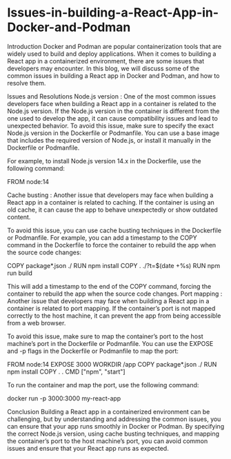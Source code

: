 # Issues-in-building-a-React-App-in-Docker-and-Podman

Introduction
Docker and Podman are popular containerization tools that are widely used to build and deploy applications. When it comes to building a React app in a containerized environment, there are some issues that developers may encounter. In this blog, we will discuss some of the common issues in building a React app in Docker and Podman, and how to resolve them.

Issues and Resolutions
Node.js version : One of the most common issues developers face when building a React app in a container is related to the Node.js version. If the Node.js version in the container is different from the one used to develop the app, it can cause compatibility issues and lead to unexpected behavior.
To avoid this issue, make sure to specify the exact Node.js version in the Dockerfile or Podmanfile. You can use a base image that includes the required version of Node.js, or install it manually in the Dockerfile or Podmanfile.

For example, to install Node.js version 14.x in the Dockerfile, use the following command:

FROM node:14

Cache busting : Another issue that developers may face when building a React app in a container is related to caching. If the container is using an old cache, it can cause the app to behave unexpectedly or show outdated content.

To avoid this issue, you can use cache busting techniques in the Dockerfile or Podmanfile. For example, you can add a timestamp to the COPY command in the Dockerfile to force the container to rebuild the app when the source code changes:

COPY package*.json ./
RUN npm install
COPY . ./?t=$(date +%s)
RUN npm run build

This will add a timestamp to the end of the COPY command, forcing the container to rebuild the app when the source code changes.
Port mapping : Another issue that developers may face when building a React app in a container is related to port mapping. If the container’s port is not mapped correctly to the host machine, it can prevent the app from being accessible from a web browser.

To avoid this issue, make sure to map the container’s port to the host machine’s port in the Dockerfile or Podmanfile. You can use the EXPOSE and -p flags in the Dockerfile or Podmanfile to map the port:

FROM node:14
EXPOSE 3000
WORKDIR /app
COPY package*.json ./
RUN npm install
COPY . .
CMD ["npm", "start"]

To run the container and map the port, use the following command:

docker run -p 3000:3000 my-react-app

Conclusion
Building a React app in a containerized environment can be challenging, but by understanding and addressing the common issues, you can ensure that your app runs smoothly in Docker or Podman. By specifying the correct Node.js version, using cache busting techniques, and mapping the container’s port to the host machine’s port, you can avoid common issues and ensure that your React app runs as expected.
